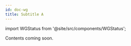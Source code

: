 ```yaml
---
id: doc-wg
title: Subtitle A
---
```


import WGStatus from '@site/src/components/WGStatus';

<WGStatus status="active"/>

Contents coming soon.
